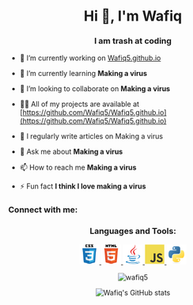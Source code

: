 <h1 align="center">Hi 👋, I'm Wafiq</h1>
<h3 align="center">I am trash at coding</h3>

- 🔭 I’m currently working on [Wafiq5.github.io](https://github.com/Wafiq5/Wafiq5.github.io)

- 🌱 I’m currently learning **Making a virus**

- 👯 I’m looking to collaborate on **Making a virus**

- 👨‍💻 All of my projects are available at [https://github.com/Wafiq5/Wafiq5.github.io](https://github.com/Wafiq5/Wafiq5.github.io)

- 📝 I regularly write articles on Making a virus

- 💬 Ask me about **Making a virus**

- 📫 How to reach me **Making a virus**

- ⚡ Fun fact **I think I love making a virus**

<h3 align="left">Connect with me:</h3>
<p align="left">
</p>

<div align="center">
<h3>Languages and Tools:</h3>
<p> <a href="https://www.w3schools.com/css/" target="_blank" rel="noreferrer"> <img src="https://raw.githubusercontent.com/devicons/devicon/master/icons/css3/css3-original-wordmark.svg" alt="css3" width="40" height="40"/> </a> <a href="https://www.w3.org/html/" target="_blank" rel="noreferrer"> <img src="https://raw.githubusercontent.com/devicons/devicon/master/icons/html5/html5-original-wordmark.svg" alt="html5" width="40" height="40"/> </a> <a href="https://www.java.com" target="_blank" rel="noreferrer"> <img src="https://raw.githubusercontent.com/devicons/devicon/master/icons/java/java-original.svg" alt="java" width="40" height="40"/> </a> <a href="https://developer.mozilla.org/en-US/docs/Web/JavaScript" target="_blank" rel="noreferrer"> <img src="https://raw.githubusercontent.com/devicons/devicon/master/icons/javascript/javascript-original.svg" alt="javascript" width="40" height="40"/> </a> <a href="https://www.python.org" target="_blank" rel="noreferrer"> <img src="https://raw.githubusercontent.com/devicons/devicon/master/icons/python/python-original.svg" alt="python" width="40" height="40"/> </a> </p>

<p><img align="center" src="https://github-readme-stats.vercel.app/api/top-langs?username=wafiq5&show_icons=true&locale=en&layout=compact&theme=dark" alt="wafiq5" /></p>

![Wafiq's GitHub stats](https://github-readme-stats.vercel.app/api?username=Wafiq5&show_icons=true&theme=dark)
</div>
